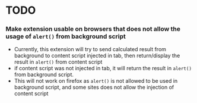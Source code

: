 # TODO

### Make extension usable on browsers that does not allow the usage of `alert()` from background script

- Currently, this extension will try to send calculated result from background to content script injected in tab, then return/display the result in `alert()` from content script
- if content script was not injected in tab, it will return the result in `alert()` from background script.
- This will not work on firefox as `alert()` is not allowed to be used in background script, and some sites does not allow the injection of content script
